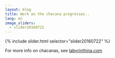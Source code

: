```yaml
---
layout: blog
title: Work on the chacana progresses..
lang: en
image_sliders:
  - slider20160722
---
```


{% include slider.html selector="slider20160722" %}

For more info on chacanas, see <a href="http://labyrinthina.com">labyrinthina.com</a>